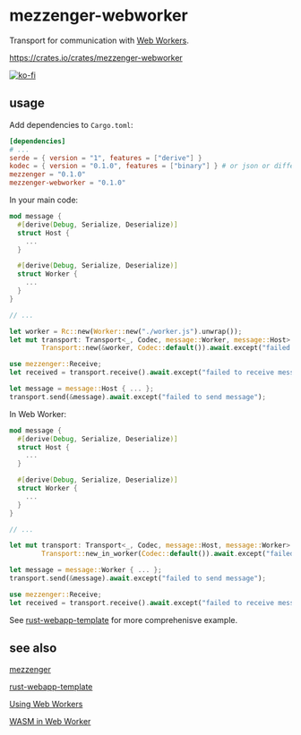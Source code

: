 # mezzenger-webworker

Transport for communication with [Web Workers](https://developer.mozilla.org/en-US/docs/Web/API/Web_Workers_API).

https://crates.io/crates/mezzenger-webworker

[![ko-fi](https://ko-fi.com/img/githubbutton_sm.svg)](https://ko-fi.com/O5O31JYZ4)

## usage

Add dependencies to `Cargo.toml`:

```toml
[dependencies]
# ...
serde = { version = "1", features = ["derive"] }
kodec = { version = "0.1.0", features = ["binary"] } # or json or different one from another crate...
mezzenger = "0.1.0"
mezzenger-webworker = "0.1.0"
```

In your main code:

```rust
mod message {
  #[derive(Debug, Serialize, Deserialize)]
  struct Host {
    ...
  }

  #[derive(Debug, Serialize, Deserialize)]
  struct Worker { 
    ...
  }
}

// ...

let worker = Rc::new(Worker::new("./worker.js").unwrap());
let mut transport: Transport<_, Codec, message::Worker, message::Host> =
        Transport::new(&worker, Codec::default()).await.except("failed to open transport");

use mezzenger::Receive;
let received = transport.receive().await.except("failed to receive message");

let message = message::Host { ... };
transport.send(&message).await.except("failed to send message");

```

In Web Worker:

```rust
mod message {
  #[derive(Debug, Serialize, Deserialize)]
  struct Host {
    ...
  }

  #[derive(Debug, Serialize, Deserialize)]
  struct Worker { 
    ...
  }
}

// ...

let mut transport: Transport<_, Codec, message::Host, message::Worker> =
        Transport::new_in_worker(Codec::default()).await.except("failed to open transport");

let message = message::Worker { ... };
transport.send(&message).await.except("failed to send message");

use mezzenger::Receive;
let received = transport.receive().await.except("failed to receive message");

```

See [rust-webapp-template](https://github.com/zduny/rust-webapp-template) for more comprehenisve example.

## see also

[mezzenger](https://github.com/zduny/mezzenger)

[rust-webapp-template](https://github.com/zduny/rust-webapp-template)

[Using Web Workers](https://developer.mozilla.org/en-US/docs/Web/API/Web_Workers_API/Using_web_workers)

[WASM in Web Worker](https://rustwasm.github.io/wasm-bindgen/examples/wasm-in-web-worker.html)
